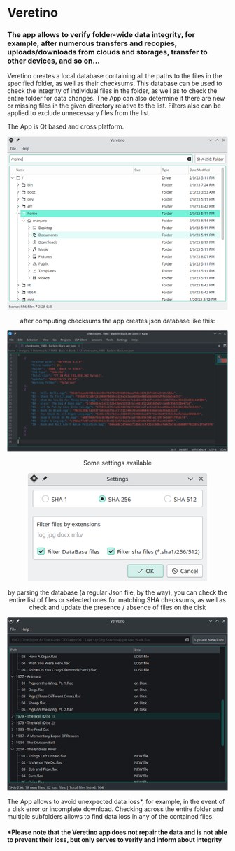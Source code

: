 # Veretino
### The app allows to verify folder-wide data integrity, for example, after numerous transfers and recopies, uploads/downloads from clouds and storages, transfer to other devices, and so on...

Veretino creates a local database containing all the paths to the files in the specified folder, as well as their checksums. This database can be used to check the integrity of individual files in the folder, as well as to check the entire folder for data changes.
The App can also determine if there are new or missing files in the given directory relative to the list.
Filters also can be applied to exclude unnecessary files from the list.

The App is Qt based and cross platform.

<p align="center">
  <img src="screenshots/veretino_mainview.png">
</p>

<p align="center">
after computing checksums the app creates json database like this:
</p>
<p align="center">
<img src="screenshots/jsondb_example.png">
</p>

<p align="center">
Some settings available
</p>

<p align="center">
  <img src="screenshots/veretino_settings.png">
</p>

<p align="center">
by parsing the database (a regular Json file, by the way), you can check the entire list of files or selected ones for matching SHA checksums, as well as check and update the presence / absence of files on the disk
</p>

<p align="center">
  <img src="screenshots/veretino_newlost.png">
</p>

The App allows to avoid unexpected data loss*, for example, in the event of a disk error or incomplete download. Checking across the entire folder and multiple subfolders allows to find data loss in any of the contained files.

#### *Please note that the Veretino app does not repair the data and is not able to prevent their loss, but only serves to verify and inform about integrity
